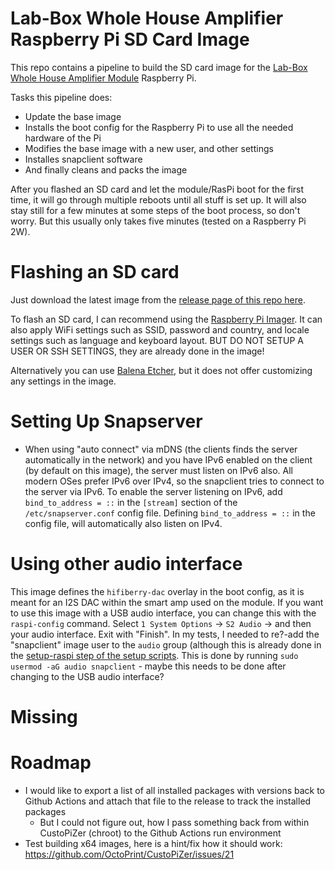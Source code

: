 # Lab-Box Whole House Amplifier Raspberry Pi SD Card Image
This repo contains a pipeline to build the SD card image for the [Lab-Box Whole House Amplifier Module](https://github.com/Wardstein/Lab-Box/Modules/Whole%20House%20Audio%20Amp) Raspberry Pi.

Tasks this pipeline does:
* Update the base image
* Installs the boot config for the Raspberry Pi to use all the needed hardware of the Pi
* Modifies the base image with a new user, and other settings
* Installes snapclient software
* And finally cleans and packs the image

After you flashed an SD card and let the module/RasPi boot for the first time, it will go through multiple reboots until all stuff is set up. It will also stay still for a few minutes at some steps of the boot process, so don't worry. But this usually only takes five minutes (tested on a Raspberry Pi 2W).


# Flashing an SD card
Just download the latest image from the [release page of this repo here](https://github.com/Wardstein/Lab-Box-WholeHouseAudioAmpModule-Image/releases).

To flash an SD card, I can recommend using the [Raspberry Pi Imager](https://www.raspberrypi.com/software/). It can also apply WiFi settings such as SSID, password and country, and locale settings such as language and keyboard layout. BUT DO NOT SETUP A USER OR SSH SETTINGS, they are already done in the image!

Alternatively you can use [Balena Etcher](https://etcher.balena.io/), but it does not offer customizing any settings in the image.


# Setting Up Snapserver
* When using "auto connect" via mDNS (the clients finds the server automatically in the network) and you have IPv6 enabled on the client (by default on this image), the server must listen on IPv6 also. All modern OSes prefer IPv6 over IPv4, so the snapclient tries to connect to the server via IPv6. To enable the server listening on IPv6, add `bind_to_address = ::` in the `[stream]` section of the `/etc/snapserver.conf` config file. Defining `bind_to_address = ::` in the config file, will automatically also listen on IPv4.


# Using other audio interface
This image defines the `hifiberry-dac` overlay in the boot config, as it is meant for an I2S DAC within the smart amp used on the module. If you want to use this image with a USB audio interface, you can change this with the `raspi-config` command. Select `1 System Options` -> `S2 Audio` -> and then your audio interface. Exit with "Finish". In my tests, I needed to re?-add the "snapclient" image user to the `audio` group (although this is already done in the [setup-raspi step of the setup scripts](https://github.com/Wardstein/Lab-Box-WholeHouseAudioAmpModule-Image/blob/main/workspace/scripts/03-setup-raspi#L19). This is done by running `sudo usermod -aG audio snapclient` - maybe this needs to be done after changing to the USB audio interface?

# Missing


# Roadmap
* I would like to export a list of all installed packages with versions back to Github Actions and attach that file to the release to track the installed packages
	* But I could not figure out, how I pass something back from within CustoPiZer (chroot) to the Github Actions run environment
* Test building x64 images, here is a hint/fix how it should work: https://github.com/OctoPrint/CustoPiZer/issues/21
